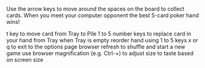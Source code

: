 Use the arrow keys to move around the spaces on the board to collect cards. When you meet your computer opponent the best 5-card poker hand wins!

t key to move card from Tray to Pile
1 to 5 number keys to replace card in your hand from Tray
when Tray is empty reorder hand using 1 to 5 keys
x or q to exit to the options page
browser refresh to shuffle and start a new game
use browser magnification (e.g. Ctrl-+) to adjust size to taste based on screen size